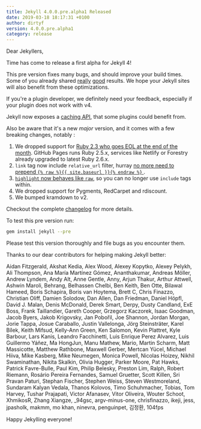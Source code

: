 ```yaml
---
title: Jekyll 4.0.0.pre.alpha1 Released
date: 2019-03-18 18:17:31 +0100
author: dirtyf
version: 4.0.0.pre.alpha1
category: release
---
```


Dear Jekyllers,

Time has come to release a first alpha for Jekyll 4!

This pre version fixes many bugs, and should improve your build times. Some of you already shared [really](https://forestry.io/blog/how-i-reduced-my-jekyll-build-time-by-61/) [good](https://boris.schapira.dev/2018/11/jekyll-build-optimization/) results. We hope your Jekyll sites will also benefit from these optimizations.

If you're a plugin developer, we definitely need your feedback, especially if your plugin does not work with v4.

Jekyll now exposes a [caching API](/tutorials/cache-api/), that some plugins could benefit from.

Also be aware that it's a new *major* version, and it comes with a few breaking changes, notably :

1. We dropped support for [Ruby 2.3 who goes EOL at the end of the month](https://www.ruby-lang.org/en/downloads/).
   GitHub Pages runs Ruby 2.5.x, services like Netlify or Forestry already upgraded to latest Ruby 2.6.x.
2. `link` tag now include `relative_url` filter, hurray [no more need to prepend `{% raw %}{{ site.baseurl }}{% endraw %}` ](https://github.com/jekyll/jekyll/pull/6727).
3. [`highlight` now behaves like `raw`](https://github.com/jekyll/jekyll/pull/6821), so you can no longer use `include` tags within.
4. We dropped support for Pygments, RedCarpet and rdiscount.
5. We bumped kramdown to v2.

Checkout the complete [changelog](https://github.com/jekyll/jekyll/releases/tag/v4.0.0.pre.alpha1) for more details.

To test this pre version run:

```sh
gem install jekyll --pre
```

Please test this version thoroughly and file bugs as you encounter them.

Thanks to our dear contributors for helping making Jekyll better:

Aidan Fitzgerald, Akshat Kedia, Alex Wood, Alexey Kopytko, Alexey Pelykh, Ali Thompson, Ana María Martínez Gómez, Ananthakumar, Andreas Möller, Andrew Lyndem, Andy Alt, Anne Gentle, Anny, Arjun Thakur, Arthur Attwell, Ashwin Maroli, Behrang, Belhassen Chelbi, Ben Keith, Ben Otte, Bilawal Hameed, Boris Schapira, Boris van Hoytema, Brett C, Chris Finazzo, Christian Oliff, Damien Solodow, Dan Allen, Dan Friedman, Daniel Höpfl, David J. Malan, Denis McDonald, Derek Smart, Derpy, Dusty Candland, ExE Boss, Frank Taillandier, Gareth Cooper, Grzegorz Kaczorek, Isaac Goodman, Jacob Byers, Jakob Krigovsky, Jan Pobořil, Joe Shannon, Jordan Morgan, Jorie Tappa, Josue Caraballo, Justin Vallelonga, Jörg Steinsträter, Karel Bílek, Keith Mifsud, Kelly-Ann Green, Ken Salomon, Kevin Plattret, Kyle Barbour, Lars Kanis, Leandro Facchinetti, Luis Enrique Perez Alvarez, Luis Guillermo Yáñez, Ma HongJun, Manu Mathew, Mario, Martin Scharm, Matt Massicotte, Matthew Rathbone, Maxwell Gerber, Mertcan Yücel, Michael Hiiva, Mike Kasberg, Mike Neumegen, Monica Powell, Nicolas Hoizey, Nikhil Swaminathan, Nikita Skalkin, Olivia Hugger, Parker Moore, Pat Hawks, Patrick Favre-Bulle, Paul Kim, Philip Belesky, Preston Lim, Ralph, Robert Riemann, Rosário Pereira Fernandes, Samuel Gruetter, Scott Killen, Sri Pravan Paturi, Stephan Fischer, Stephen Weiss, Steven Westmoreland, Sundaram Kalyan Vedala, Thanos Kolovos, Timo Schuhmacher, Tobias, Tom Harvey, Tushar Prajapati, Victor Afanasev, Vitor Oliveira, Wouter Schoot, XhmikosR, Zhang Xiangze, _94gsc, argv-minus-one, chrisfinazzo, ikeji, jess, jpasholk, makmm, mo khan, ninevra, penguinpet, 김정환, 104fps

Happy Jekylling everyone!
